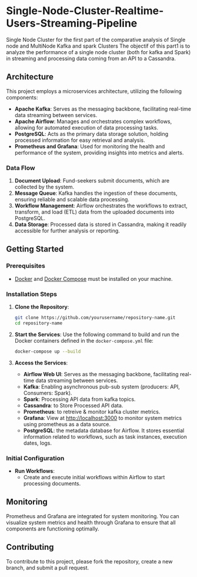 # Single-Node-Cluster-Realtime-Users-Streaming-Pipeline
Single Node Cluster for the first part of the comparative analysis of Single node and MultiNode Kafka and spark Clusters
The objectif of this part1 is to analyze the performance of a single node cluster (both for kafka and Spark) in streaming and processing data coming from an API to a Cassandra.


## Architecture
This project employs a microservices architecture, utilizing the following components:

- **Apache Kafka**: Serves as the messaging backbone, facilitating real-time data streaming between services.
- **Apache Airflow**: Manages and orchestrates complex workflows, allowing for automated execution of data processing tasks.
- **PostgreSQL**: Acts as the primary data storage solution, holding processed information for easy retrieval and analysis.
- **Prometheus and Grafana**: Used for monitoring the health and performance of the system, providing insights into metrics and alerts.

### Data Flow
1. **Document Upload**: Fund-seekers submit documents, which are collected by the system.
2. **Message Queue**: Kafka handles the ingestion of these documents, ensuring reliable and scalable data processing.
3. **Workflow Management**: Airflow orchestrates the workflows to extract, transform, and load (ETL) data from the uploaded documents into PostgreSQL.
4. **Data Storage**: Processed data is stored in Cassandra, making it readily accessible for further analysis or reporting.

## Getting Started

### Prerequisites
- [Docker](https://www.docker.com/get-started) and [Docker Compose](https://docs.docker.com/compose/) must be installed on your machine.

### Installation Steps

1. **Clone the Repository**:
   ```bash
   git clone https://github.com/yourusername/repository-name.git
   cd repository-name
   ```

2. **Start the Services**:
   Use the following command to build and run the Docker containers defined in the `docker-compose.yml` file:
   ```bash
   docker-compose up --build
   ```

3. **Access the Services**:
   - **Airflow Web UI**: Serves as the messaging backbone, facilitating real-time data streaming between services.
   - **Kafka**: Enabling asynchronous pub-sub system (producers: API, Consumers: Spark).
   - **Spark**: Processing API data from kafka topics.
   - **Cassandra**: to Store Processed API data.
   - **Prometheus**: to retreive & monitor kafka cluster metrics. 
   - **Grafana**: View at [http://localhost:3000](http://localhost:3000) to monitor system metrics using prometheus as a data source.
   - **PostgreSQL**: the metadata database for Airflow. It stores essential information related to workflows, such as task instances, execution dates, logs.

### Initial Configuration

- **Run Workflows**:
   - Create and execute initial workflows within Airflow to start processing documents. 

## Monitoring
Prometheus and Grafana are integrated for system monitoring. You can visualize system metrics and health through Grafana to ensure that all components are functioning optimally.

## Contributing
To contribute to this project, please fork the repository, create a new branch, and submit a pull request.


```

